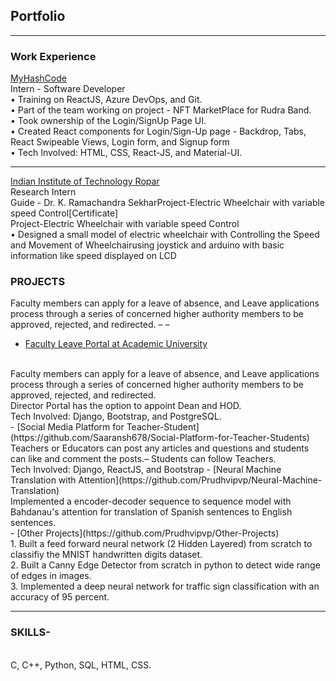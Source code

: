 ## Portfolio

---

### Work Experience 

[MyHashCode](/pdf/Internship_Certificate_MyHashCode.pdf)
<br>
Intern - Software Developer
<br>
• Training on ReactJS, Azure DevOps, and Git.
<br>
• Part of the team working on project - NFT MarketPlace for Rudra Band.
<br>
• Took ownership of the Login/SignUp Page UI.
<br>
• Created React components for Login/Sign-Up page - Backdrop, Tabs, React Swipeable Views, Login form, and Signup form
<br>
• Tech Involved: HTML, CSS, React-JS, and Material-UI.
<br>


---
[Indian Institute of Technology Ropar](/pdf/Internship-Certificate_IIT_ROPAR.pdf)
<br>
Research Intern
<br>
Guide - Dr.  K. Ramachandra SekharProject-Electric Wheelchair with variable speed Control[Certificate]
<br>
Project-Electric Wheelchair with variable speed Control
<br>
• Designed a small model of electric wheelchair with Controlling the Speed and Movement of Wheelchairusing joystick and arduino with basic information like speed displayed on LCD


### PROJECTS
Faculty members can apply for a leave of absence, and Leave applications process through a series of concerned higher
authority members to be approved, rejected, and redirected.
– 
– 

- [Faculty Leave Portal at Academic University](https://github.com/Saaransh678/Faculty-Portal)
<br>
     Faculty members can apply for a leave of absence, and Leave applications process through a series of concerned higher authority members to be approved, rejected, and redirected.
<br>
     Director Portal has the option to appoint Dean and HOD.
<br>
     Tech Involved: Django, Bootstrap, and PostgreSQL.
<br>
- [Social Media Platform for Teacher-Student](https://github.com/Saaransh678/Social-Platform-for-Teacher-Students)
<br>
     Teachers or Educators can post any articles and questions and students can like and comment the posts.– Students can follow Teachers.
<br>
     Tech Involved: Django, ReactJS, and Bootstrap
- [Neural Machine Translation with Attention](https://github.com/Prudhvipvp/Neural-Machine-Translation)
<br>
     Implemented a encoder-decoder sequence to sequence model with Bahdanau's attention for translation of Spanish sentences to English sentences.
<br>
- [Other Projects](https://github.com/Prudhvipvp/Other-Projects)
<br>
     1. Built a feed forward neural network (2 Hidden Layered) from scratch to classifiy the MNIST handwritten digits dataset.
<br>
     2. Built a Canny Edge Detector from scratch in python to detect wide range of edges in images.
<br>
     3. Implemented a deep neural network for traffic sign classification with an accuracy of 95 percent.
<br>

---

### SKILLS-
<br>
C, C++, Python, SQL, HTML, CSS.
